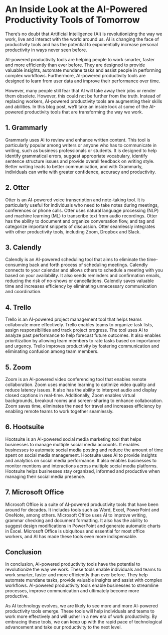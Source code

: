 # An Inside Look at the AI-Powered Productivity Tools of Tomorrow 

There’s no doubt that Artificial Intelligence (AI) is revolutionizing the way we work, live and interact with the world around us. AI is changing the face of productivity tools and has the potential to exponentially increase personal productivity in ways never seen before.

AI-powered productivity tools are helping people to work smarter, faster and more efficiently than ever before. They are designed to provide valuable insights, automate mundane tasks and assist people in performing complex workflows. Furthermore, AI-powered productivity tools are designed to learn from user data and improve their performance over time. 

However, many people still fear that AI will take away their jobs or render them obsolete. However, this could not be further from the truth. Instead of replacing workers, AI-powered productivity tools are augmenting their skills and abilities. In this blog post, we’ll take an inside look at some of the AI-powered productivity tools that are transforming the way we work.

## 1. Grammarly

Grammarly uses AI to review and enhance written content. This tool is particularly popular among writers or anyone who has to communicate in writing, such as business professionals or students. It is designed to help identify grammatical errors, suggest appropriate vocabulary, identify sentence structure issues and provide overall feedback on writing style. Better writing leads to better communication, and with Grammarly, individuals can write with greater confidence, accuracy and productivity.

## 2. Otter

Otter is an AI-powered voice transcription and note-taking tool. It is particularly useful for individuals who need to take notes during meetings, conferences or phone calls. Otter uses natural language processing (NLP) and machine learning (ML) to transcribe text from audio recordings. Otter has the ability to document and organize conversation flow, and tag and categorize important snippets of discussion. Otter seamlessly integrates with other productivity tools, including Zoom, Dropbox and Slack.

## 3. Calendly

Calendly is an AI-powered scheduling tool that aims to eliminate the time-consuming back and forth process of scheduling meetings. Calendly connects to your calendar and allows others to schedule a meeting with you based on your availability. It also sends reminders and confirmation emails, reducing the risk of no-shows or cancellations. Calendly saves valuable time and increases efficiency by eliminating unnecessary communication and coordination.

## 4. Trello

Trello is an AI-powered project management tool that helps teams collaborate more effectively. Trello enables teams to organize task lists, assign responsibilities and track project progress. The tool uses AI to analyze past performance to help forecast future outcomes. It also enables prioritization by allowing team members to rate tasks based on importance and urgency. Trello improves productivity by fostering communication and eliminating confusion among team members.

## 5. Zoom

Zoom is an AI-powered video conferencing tool that enables remote collaboration. Zoom uses machine learning to optimize video quality and reduce latency issues. It also has the ability to interpret audio and display closed captions in real-time. Additionally, Zoom enables virtual backgrounds, breakout rooms and screen-sharing to enhance collaboration. Zoom saves time, eliminates the need for travel and increases efficiency by enabling remote teams to work together seamlessly.

## 6. Hootsuite

Hootsuite is an AI-powered social media marketing tool that helps businesses to manage multiple social media accounts. It enables businesses to automate social media posting and reduce the amount of time spent on social media management. Hootsuite uses AI to provide insights and analytics on social media performance. It also enables businesses to monitor mentions and interactions across multiple social media platforms. Hootsuite helps businesses stay organized, informed and productive when managing their social media presence.

## 7. Microsoft Office

Microsoft Office is a suite of AI-powered productivity tools that have been around for decades. It includes tools such as Word, Excel, PowerPoint and OneNote, among others. Microsoft Office uses AI to improve writing, grammar checking and document formatting. It also has the ability to suggest design modifications in PowerPoint and generate automatic charts in Excel. Microsoft Office is ubiquitous and essential for most office workers, and AI has made these tools even more indispensable.

## Conclusion

In conclusion, AI-powered productivity tools have the potential to revolutionize the way we work. These tools enable individuals and teams to work smarter, faster and more efficiently than ever before. They help automate mundane tasks, provide valuable insights and assist with complex workflows. AI-powered productivity tools enable businesses to streamline processes, improve communication and ultimately become more productive. 

As AI technology evolves, we are likely to see more and more AI-powered productivity tools emerge. These tools will help individuals and teams to work more effectively and will usher in a new era of work productivity. By embracing these tools, we can keep up with the rapid pace of technological advancement and take our productivity to the next level.